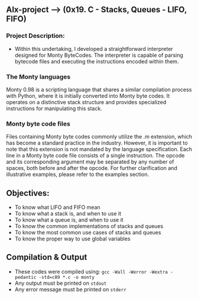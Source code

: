 ## Alx-project --> (0x19. C - Stacks, Queues - LIFO, FIFO)

### Project Description: 
- Within this undertaking, I developed a straightforward interpreter designed for Monty ByteCodes. The interpreter is capable of parsing bytecode files and executing the instructions encoded within them.

### The Monty languages
Monty 0.98 is a scripting language that shares a similar compilation process with Python, where it is initially converted into Monty byte codes. It operates on a distinctive stack structure and provides specialized instructions for manipulating this stack.

### Monty byte code files
Files containing Monty byte codes commonly utilize the .m extension, which has become a standard practice in the industry. However, it is important to note that this extension is not mandated by the language specification. Each line in a Monty byte code file consists of a single instruction. The opcode and its corresponding argument may be separated by any number of spaces, both before and after the opcode. For further clarification and illustrative examples, please refer to the examples section.

## Objectives:
* To know what LIFO and FIFO mean
* To know what a stack is, and when to use it
* To know what a queue is, and when to use it
* To know the common implementations of stacks and queues
* To know the most common use cases of stacks and queues
* To know the proper way to use global variables
## Compilation & Output
* These codes were compiled using: ```gcc -Wall -Werror -Wextra -pedantic -std=c89 *.c -o monty```
* Any output must be printed on ```stdout```
* Any error message must be printed on ```stderr```


